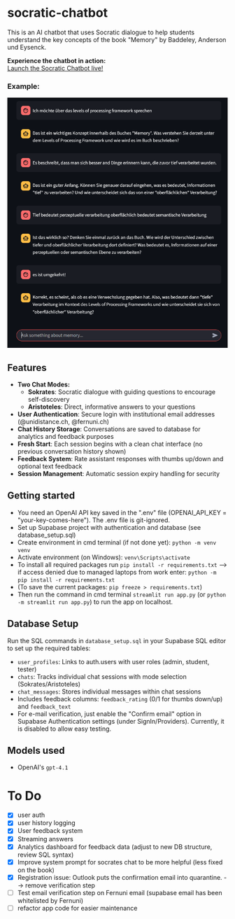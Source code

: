 # socratic-chatbot
This is an AI chatbot that uses Socratic dialogue to help students understand the key concepts of the book "Memory" by Baddeley, Anderson und Eysenck.

**Experience the chatbot in action:**  
[Launch the Socratic Chatbot live!](https://socratic-chat.streamlit.app/)

### Example:
![Demo](assets/example.png)

## Features
- **Two Chat Modes:**
  - **Sokrates**: Socratic dialogue with guiding questions to encourage self-discovery
  - **Aristoteles**: Direct, informative answers to your questions
- **User Authentication**: Secure login with institutional email addresses (@unidistance.ch, @fernuni.ch)
- **Chat History Storage**: Conversations are saved to database for analytics and feedback purposes
- **Fresh Start**: Each session begins with a clean chat interface (no previous conversation history shown)
- **Feedback System**: Rate assistant responses with thumbs up/down and optional text feedback
- **Session Management**: Automatic session expiry handling for security

## Getting started
* You need an OpenAI API key saved in the ".env" file (OPENAI_API_KEY = "your-key-comes-here"). The .env file is git-ignored.
* Set up Supabase project with authentication and database (see database_setup.sql)
* Create environment in cmd terminal (if not done yet): `python -m venv venv`
* Activate environment (on Windows): `venv\Scripts\activate`
* To install all required packages run `pip install -r requirements.txt`
--> if access denied due to managed laptops from work enter: `python -m pip install -r requirements.txt`
* (To save the current packages: `pip freeze > requirements.txt`)
* Then run the command in cmd terminal `streamlit run app.py` (or `python -m streamlit run app.py`) to run the app on localhost.

## Database Setup
Run the SQL commands in `database_setup.sql` in your Supabase SQL editor to set up the required tables:
- `user_profiles`: Links to auth.users with user roles (admin, student, tester)
- `chats`: Tracks individual chat sessions with mode selection (Sokrates/Aristoteles)
- `chat_messages`: Stores individual messages within chat sessions
- Includes feedback columns: `feedback_rating` (0/1 for thumbs down/up) and `feedback_text`
- For e-mail verification, just enable the "Confirm email" option in Supabase Authentication settings (under SignIn/Providers). Currently, it is disabled to allow easy testing.

## Models used
* OpenAI's `gpt-4.1`

# To Do
- [x] user auth
- [x] user history logging  
- [x] User feedback system
- [x] Streaming answers
- [x] Analytics dashboard for feedback data (adjust to new DB structure, review SQL syntax)
- [x] Improve system prompt for socrates chat to be more helpful (less fixed on the book)
- [x] Registration issue: Outlook puts the confirmation email into quarantine. --> remove verification step
- [ ] Test email verification step on Fernuni email (supabase email has been whitelisted by Fernuni)
- [ ] refactor app code for easier maintenance
